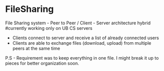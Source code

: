 FileSharing
===========

File Sharing system - Peer to Peer / Client - Server architecture hybrid
#currently working only on UB CS servers

* Clients connect to server and receive a list of already connected users
* Clients are able to exchange files (download, upload) from multiple peers at the same time


P.S - Requirement was to keep everything in one file. I might break it up to pieces for better organization soon. 

